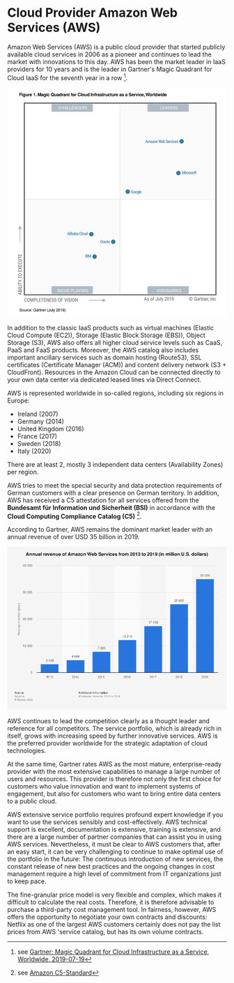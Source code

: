 # Cloud Provider Amazon Web Services (AWS)

Amazon Web Services (AWS) is a public cloud provider that started publicly available cloud services in 2006 
as a pioneer and continues to lead the market with innovations to this day. 
AWS has been the market leader in IaaS providers for 10 years and is the leader in Gartner's Magic Quadrant 
for Cloud IaaS for the seventh year in a row [^1].

![Magic Quadrant for Cloud Infrastructure as a Service, Worldwide](img/gartner_iaas_magic_quadrant_2019.png)

In addition to the classic IaaS products such as virtual machines (Elastic Cloud Compute (EC2)), 
Storage (Elastic Block Storage (EBS)), Object Storage (S3), 
AWS also offers all higher cloud service levels such as CaaS, PaaS and FaaS products. 
Moreover, the AWS catalog also includes important ancillary services such as domain hosting (Route53), 
SSL certificates (Certificate Manager (ACM)) and content delivery network (S3 + CloudFront). 
Resources in the Amazon Cloud can be connected directly to your own data center via dedicated leased lines 
via Direct Connect.

AWS is represented worldwide in so-called regions, including six regions in Europe: 

* Ireland (2007)
* Germany (2014)
* United Kingdom (2016)
* France (2017)
* Sweden (2018)
* Italy (2020)

There are at least 2, mostly 3 independent data centers (Availability Zones) per region.
 
AWS tries to meet the special security and data protection requirements of German customers with a clear presence on 
German territory. In addition, AWS has received a C5 attestation for all services offered from the 
__Bundesamt für Information und Sicherheit (BSI)__ in accordance with the __Cloud Computing Compliance Catalog (C5)__ [^2].

According to Gartner, AWS remains the dominant market leader with an annual revenue of over USD 35 billion in 2019.

![](img/statistic_id233725_amazon-web-services_-annual-revenue-2013-2019.png)

AWS continues to lead the competition clearly as a thought leader and reference for all competitors. 
The service portfolio, which is already rich in itself, grows with increasing speed by further innovative services. 
AWS is the preferred provider worldwide for the strategic adaptation of cloud technologies.

At the same time, Gartner rates AWS as the most mature, enterprise-ready provider with the most extensive capabilities 
to manage a large number of users and resources. This provider is therefore not only the first choice for customers 
who value innovation and want to implement systems of engagement, but also for customers who want to bring entire 
data centers to a public cloud.

AWS extensive service portfolio requires profound expert knowledge if you want to use the services sensibly and cost-effectively. 
AWS technical support is excellent, documentation is extensive, training is extensive, 
and there are a large number of partner companies that can assist you in using AWS services. 
Nevertheless, it must be clear to AWS customers that, after an easy start, it can be very challenging to continue 
to make optimal use of the portfolio in the future: The continuous introduction of new services, 
the constant release of new best practices and the ongoing changes in cost management require 
a high level of commitment from IT organizations just to keep pace.

The fine-granular price model is very flexible and complex, which makes it difficult to calculate the real costs. 
Therefore, it is therefore advisable to purchase a third-party cost management tool. 
In fairness, however, AWS offers the opportunity to negotiate your own contracts and discounts: 
Netflix as one of the largest AWS customers certainly does not pay the list prices from AWS 'service catalog, 
but has its own volume contracts.    

[^1]: 
    see [Gartner: Magic Quadrant for Cloud Infrastructure as a Service, Worldwide, 2019-07-19](https://www.gartner.com/doc/reprints?id=1-1CMAPXNO&ct=190709&st=sb) 
    
[^2]: see [Amazon C5-Standard](https://aws.amazon.com/en/compliance/bsi-c5/)    
    